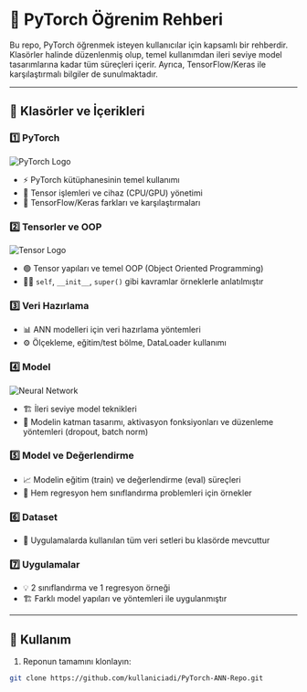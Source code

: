 # 🚀 PyTorch Öğrenim Rehberi

Bu repo, PyTorch öğrenmek isteyen kullanıcılar için kapsamlı bir rehberdir. Klasörler halinde düzenlenmiş olup, temel kullanımdan ileri seviye model tasarımlarına kadar tüm süreçleri içerir. Ayrıca, TensorFlow/Keras ile karşılaştırmalı bilgiler de sunulmaktadır.  

---

## 📂 Klasörler ve İçerikleri

### 1️⃣ PyTorch
![PyTorch Logo](https://upload.wikimedia.org/wikipedia/commons/1/10/PyTorch_logo_icon.svg)
- ⚡ PyTorch kütüphanesinin temel kullanımı  
- 🧮 Tensor işlemleri ve cihaz (CPU/GPU) yönetimi  
- 🔄 TensorFlow/Keras farkları ve karşılaştırmaları  

### 2️⃣ Tensorler ve OOP
![Tensor Logo](https://upload.wikimedia.org/wikipedia/commons/5/56/TensorFlow.png)
- 🟢 Tensor yapıları ve temel OOP (Object Oriented Programming)  
- 👨‍💻 `self`, `__init__`, `super()` gibi kavramlar örneklerle anlatılmıştır  

### 3️⃣ Veri Hazırlama
- 📊 ANN modelleri için veri hazırlama yöntemleri  
- ⚙️ Ölçekleme, eğitim/test bölme, DataLoader kullanımı  

### 4️⃣ Model
![Neural Network](https://upload.wikimedia.org/wikipedia/commons/e/e4/Artificial_neural_network.svg)
- 🏗️ İleri seviye model teknikleri  
- 📝 Modelin katman tasarımı, aktivasyon fonksiyonları ve düzenleme yöntemleri (dropout, batch norm)  

### 5️⃣ Model ve Değerlendirme
- 📈 Modelin eğitim (train) ve değerlendirme (eval) süreçleri  
- 🔹 Hem regresyon hem sınıflandırma problemleri için örnekler  

### 6️⃣ Dataset
- 📁 Uygulamalarda kullanılan tüm veri setleri bu klasörde mevcuttur  

### 7️⃣ Uygulamalar
- 💡 2 sınıflandırma ve 1 regresyon örneği  
- 🏗️ Farklı model yapıları ve yöntemleri ile uygulanmıştır  

---

## 📌 Kullanım
1. Reponun tamamını klonlayın:  
```bash
git clone https://github.com/kullaniciadi/PyTorch-ANN-Repo.git
